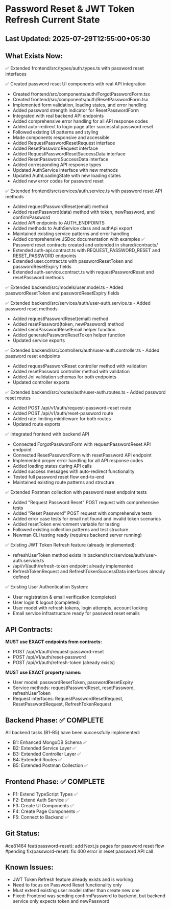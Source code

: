 # Password Reset & JWT Token Refresh Current State

## Last Updated: 2025-07-29T12:55:00+05:30

## What Exists Now:
<!-- AI updates this after each task -->
✅ Extended frontend/src/types/auth.types.ts with password reset interfaces

✅ Created password reset UI components with real API integration
- Created frontend/src/components/auth/ForgotPasswordForm.tsx
- Created frontend/src/components/auth/ResetPasswordForm.tsx
- Implemented form validation, loading states, and error handling
- Added password strength indicator for ResetPasswordForm
- Integrated with real backend API endpoints
- Added comprehensive error handling for all API response codes
- Added auto-redirect to login page after successful password reset
- Followed existing UI patterns and styling
- Made components responsive and accessible
- Added RequestPasswordResetRequest interface
- Added ResetPasswordRequest interface
- Added RequestPasswordResetSuccessData interface
- Added ResetPasswordSuccessData interface
- Added corresponding API response types
- Updated AuthService interface with new methods
- Updated AuthLoadingState with new loading states
- Added new error codes for password reset

✅ Extended frontend/src/services/auth.service.ts with password reset API methods
- Added requestPasswordReset(email) method
- Added resetPassword(data) method with token, newPassword, and confirmPassword
- Added API endpoints to AUTH_ENDPOINTS
- Added methods to AuthService class and authApi export
- Maintained existing service patterns and error handling
- Added comprehensive JSDoc documentation with examples
✅ Password reset contracts created and extended in shared/contracts/
- Extended auth-api.contract.ts with REQUEST_PASSWORD_RESET and RESET_PASSWORD endpoints
- Extended user.contract.ts with passwordResetToken and passwordResetExpiry fields
- Extended auth-service.contract.ts with requestPasswordReset and resetPassword methods

✅ Extended backend/src/models/user.model.ts - Added passwordResetToken and passwordResetExpiry fields

✅ Extended backend/src/services/auth/user-auth.service.ts - Added password reset methods
- Added requestPasswordReset(email) method
- Added resetPassword(token, newPassword) method
- Added sendPasswordResetEmail helper function
- Added generatePasswordResetToken helper function
- Updated service exports

✅ Extended backend/src/controllers/auth/user-auth.controller.ts - Added password reset endpoints
- Added requestPasswordReset controller method with validation
- Added resetPassword controller method with validation
- Added Joi validation schemas for both endpoints
- Updated controller exports

✅ Extended backend/src/routes/auth/user-auth.routes.ts - Added password reset routes
- Added POST /api/v1/auth/request-password-reset route
- Added POST /api/v1/auth/reset-password route
- Added rate limiting middleware for both routes
- Updated route exports

✅ Integrated frontend with backend API
- Connected ForgotPasswordForm with requestPasswordReset API endpoint
- Connected ResetPasswordForm with resetPassword API endpoint
- Implemented proper error handling for all API response codes
- Added loading states during API calls
- Added success messages with auto-redirect functionality
- Tested full password reset flow end-to-end
- Maintained existing route patterns and structure

✅ Extended Postman collection with password reset endpoint tests
- Added "Request Password Reset" POST request with comprehensive tests
- Added "Reset Password" POST request with comprehensive tests
- Added error case tests for email not found and invalid token scenarios
- Added resetToken environment variable for testing
- Followed existing collection patterns and test structure
- Newman CLI testing ready (requires backend server running)

✅ Existing JWT Token Refresh feature (already implemented):
- refreshUserToken method exists in backend/src/services/auth/user-auth.service.ts
- /api/v1/auth/refresh-token endpoint already implemented
- RefreshTokenRequest and RefreshTokenSuccessData interfaces already defined

✅ Existing User Authentication System:
- User registration & email verification (completed)
- User login & logout (completed)
- User model with refresh tokens, login attempts, account locking
- Email service infrastructure ready for password reset emails

## API Contracts:
<!-- Copy from API-CONTRACT.md once created -->
**MUST use EXACT endpoints from contracts:**
- POST /api/v1/auth/request-password-reset
- POST /api/v1/auth/reset-password  
- POST /api/v1/auth/refresh-token (already exists)

**MUST use EXACT property names:**
- User model: passwordResetToken, passwordResetExpiry
- Service methods: requestPasswordReset, resetPassword, refreshUserToken
- Request interfaces: RequestPasswordResetRequest, ResetPasswordRequest, RefreshTokenRequest

## Backend Phase: ✅ COMPLETE
All backend tasks (B1-B5) have been successfully implemented:
- B1: Enhanced MongoDB Schema ✅
- B2: Extended Service Layer ✅ 
- B3: Extended Controller Layer ✅
- B4: Extended Routes ✅
- B5: Extended Postman Collection ✅

## Frontend Phase: ✅ COMPLETE
- F1: Extend TypeScript Types ✅
- F2: Extend Auth Service ✅
- F3: Create UI Components ✅
- F4: Create Page Components ✅
- F5: Connect to Backend ✅

## Git Status:
<!-- Last commit hash and message -->
#ce81464 feat(password-reset): add Next.js pages for password reset flow
#pending fix(password-reset): fix 400 error in reset password API call

## Known Issues:
<!-- Any problems discovered -->
- JWT Token Refresh feature already exists and is working
- Need to focus on Password Reset functionality only
- Must extend existing user model rather than create new one
- Fixed: Frontend was sending confirmPassword to backend, but backend service only expects token and newPassword
